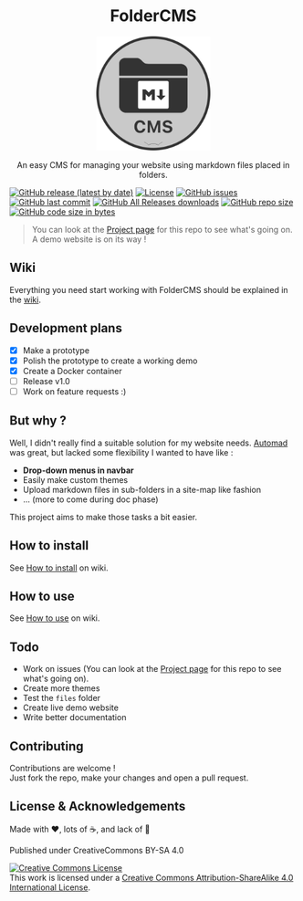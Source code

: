 <h1 align="center">FolderCMS</h1>

<p align="center">
	<img width="200" height="200" margin-right="100%" src="https://raw.githubusercontent.com/fred-corp/folderCMS/main/website-examples/Demo/images/favicon.ico">
</p>

<p align="center">An easy CMS for managing your website using markdown files placed in folders.</p>
<p align="center">

[![GitHub release (latest by date)](https://img.shields.io/github/v/release/fred-corp/folderCMS)](https://github.com/fred-corp/folderCMS/releases)
[![License](https://img.shields.io/github/license/fred-corp/folderCMS)](https://github.com/fred-corp/folderCMS/blob/main/LICENCE)
[![GitHub issues](https://img.shields.io/github/issues/fred-corp/folderCMS)](https://github.com/fred-corp/folderCMS/issues)
[![GitHub last commit](https://img.shields.io/github/last-commit/fred-corp/folderCMS)](https://github.com/fred-corp/folderCMS/commits/main)
[![GitHub All Releases downloads](https://img.shields.io/github/downloads/fred-corp/folderCMS/total)](https://github.com/fred-corp/folderCMS/releases)
[![GitHub repo size](https://img.shields.io/github/repo-size/fred-corp/folderCMS)](https://github.com/fred-corp/folderCMS)
[![GitHub code size in bytes](https://img.shields.io/github/languages/code-size/fred-corp/folderCMS)](https://github.com/fred-corp/folderCMS)

> You can look at the [Project page](https://github.com/users/fred-corp/projects/1/views/4) for this repo to see what's going on.  
> A demo website is on its way !

## Wiki

Everything you need start working with FolderCMS should be explained in the [wiki](https://github.com/fred-corp/folderCMS/wiki).

## Development plans

* [x] Make a prototype
* [x] Polish the prototype to create a working demo
* [x] Create a Docker container
* [ ] Release v1.0
* [ ] Work on feature requests :)

## But why ?

Well, I didn't really find a suitable solution for my website needs. [Automad](https://automad.org) was great, but lacked some flexibility I wanted to have like :

* **Drop-down menus in navbar**  
* Easily make custom themes  
* Upload markdown files in sub-folders in a site-map like fashion
* ... (more to come during doc phase)

This project aims to make those tasks a bit easier.

## How to install

See [How to install](https://github.com/fred-corp/folderCMS/wiki/How-to-install) on wiki.

## How to use

See [How to use](https://github.com/fred-corp/folderCMS/wiki/How-to-use) on wiki.

## Todo

* Work on issues (You can look at the [Project page](https://github.com/users/fred-corp/projects/1/views/4) for this repo to see what's going on).  
* Create more themes
* Test the ```files``` folder
* Create live demo website  
* Write better documentation  

## Contributing

Contributions are welcome !  
Just fork the repo, make your changes and open a pull request.

## License & Acknowledgements

Made with ❤️, lots of ☕️, and lack of 🛌

Published under CreativeCommons BY-SA 4.0

[![Creative Commons License](https://i.creativecommons.org/l/by-sa/4.0/88x31.png)](http://creativecommons.org/licenses/by-sa/4.0/)  
This work is licensed under a [Creative Commons Attribution-ShareAlike 4.0 International License](https://creativecommons.org/licenses/by-sa/4.0/).
